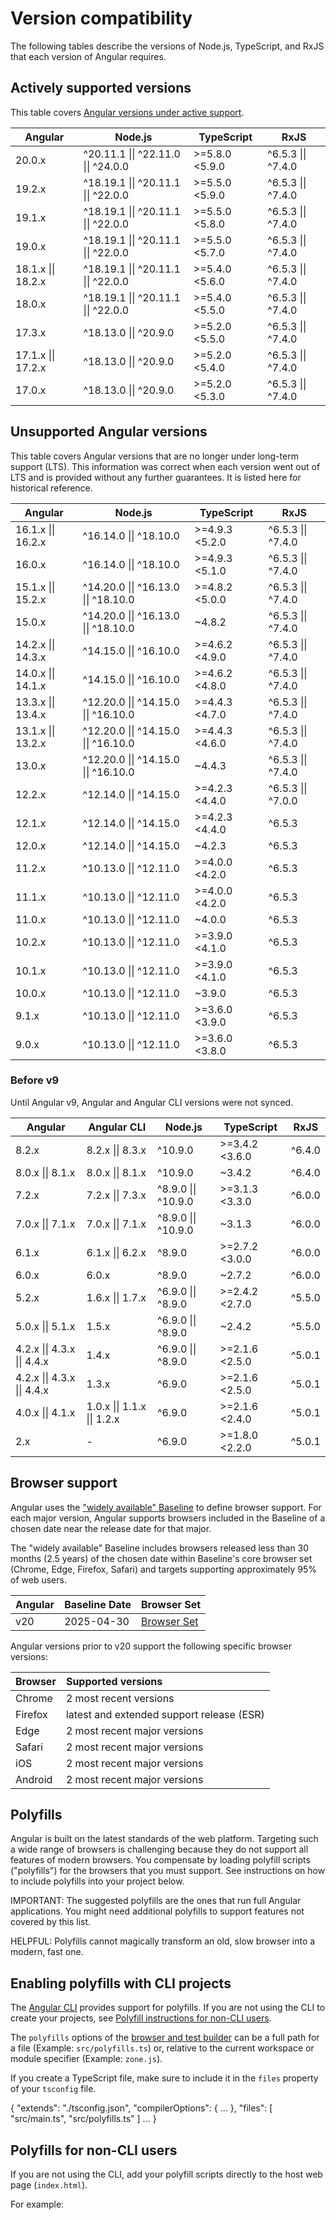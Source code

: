 # Version compatibility

The following tables describe the versions of Node.js, TypeScript, and RxJS that each version of
Angular requires.

## Actively supported versions

This table covers [Angular versions under active support](reference/releases#actively-supported-versions).

| Angular            | Node.js                              | TypeScript     | RxJS               |
| ------------------ | ------------------------------------ | -------------- | ------------------ |
| 20.0.x             | ^20.11.1 \|\| ^22.11.0 \|\| ^24.0.0  | >=5.8.0 <5.9.0 | ^6.5.3 \|\| ^7.4.0 |
| 19.2.x             | ^18.19.1 \|\| ^20.11.1 \|\| ^22.0.0  | >=5.5.0 <5.9.0 | ^6.5.3 \|\| ^7.4.0 |
| 19.1.x             | ^18.19.1 \|\| ^20.11.1 \|\| ^22.0.0  | >=5.5.0 <5.8.0 | ^6.5.3 \|\| ^7.4.0 |
| 19.0.x             | ^18.19.1 \|\| ^20.11.1 \|\| ^22.0.0  | >=5.5.0 <5.7.0 | ^6.5.3 \|\| ^7.4.0 |
| 18.1.x \|\| 18.2.x | ^18.19.1 \|\| ^20.11.1 \|\| ^22.0.0  | >=5.4.0 <5.6.0 | ^6.5.3 \|\| ^7.4.0 |
| 18.0.x             | ^18.19.1 \|\| ^20.11.1 \|\| ^22.0.0  | >=5.4.0 <5.5.0 | ^6.5.3 \|\| ^7.4.0 |
| 17.3.x             | ^18.13.0 \|\| ^20.9.0                | >=5.2.0 <5.5.0 | ^6.5.3 \|\| ^7.4.0 |
| 17.1.x \|\| 17.2.x | ^18.13.0 \|\| ^20.9.0                | >=5.2.0 <5.4.0 | ^6.5.3 \|\| ^7.4.0 |
| 17.0.x             | ^18.13.0 \|\| ^20.9.0                | >=5.2.0 <5.3.0 | ^6.5.3 \|\| ^7.4.0 |

## Unsupported Angular versions

This table covers Angular versions that are no longer under long-term support (LTS). This
information was correct when each version went out of LTS and is provided without any further
guarantees. It is listed here for historical reference.

| Angular            | Node.js                              | TypeScript     | RxJS               |
| ------------------ | ------------------------------------ | -------------- | ------------------ |
| 16.1.x \|\| 16.2.x | ^16.14.0 \|\| ^18.10.0               | >=4.9.3 <5.2.0 | ^6.5.3 \|\| ^7.4.0 |
| 16.0.x             | ^16.14.0 \|\| ^18.10.0               | >=4.9.3 <5.1.0 | ^6.5.3 \|\| ^7.4.0 |
| 15.1.x \|\| 15.2.x | ^14.20.0 \|\| ^16.13.0 \|\| ^18.10.0 | >=4.8.2 <5.0.0 | ^6.5.3 \|\| ^7.4.0 |
| 15.0.x             | ^14.20.0 \|\| ^16.13.0 \|\| ^18.10.0 | ~4.8.2         | ^6.5.3 \|\| ^7.4.0 |
| 14.2.x \|\| 14.3.x | ^14.15.0 \|\| ^16.10.0               | >=4.6.2 <4.9.0 | ^6.5.3 \|\| ^7.4.0 |
| 14.0.x \|\| 14.1.x | ^14.15.0 \|\| ^16.10.0               | >=4.6.2 <4.8.0 | ^6.5.3 \|\| ^7.4.0 |
| 13.3.x \|\| 13.4.x | ^12.20.0 \|\| ^14.15.0 \|\| ^16.10.0 | >=4.4.3 <4.7.0 | ^6.5.3 \|\| ^7.4.0 |
| 13.1.x \|\| 13.2.x | ^12.20.0 \|\| ^14.15.0 \|\| ^16.10.0 | >=4.4.3 <4.6.0 | ^6.5.3 \|\| ^7.4.0 |
| 13.0.x             | ^12.20.0 \|\| ^14.15.0 \|\| ^16.10.0 | ~4.4.3         | ^6.5.3 \|\| ^7.4.0 |
| 12.2.x             | ^12.14.0 \|\| ^14.15.0               | >=4.2.3 <4.4.0 | ^6.5.3 \|\| ^7.0.0 |
| 12.1.x             | ^12.14.0 \|\| ^14.15.0               | >=4.2.3 <4.4.0 | ^6.5.3             |
| 12.0.x             | ^12.14.0 \|\| ^14.15.0               | ~4.2.3         | ^6.5.3             |
| 11.2.x             | ^10.13.0 \|\| ^12.11.0               | >=4.0.0 <4.2.0 | ^6.5.3             |
| 11.1.x             | ^10.13.0 \|\| ^12.11.0               | >=4.0.0 <4.2.0 | ^6.5.3             |
| 11.0.x             | ^10.13.0 \|\| ^12.11.0               | ~4.0.0         | ^6.5.3             |
| 10.2.x             | ^10.13.0 \|\| ^12.11.0               | >=3.9.0 <4.1.0 | ^6.5.3             |
| 10.1.x             | ^10.13.0 \|\| ^12.11.0               | >=3.9.0 <4.1.0 | ^6.5.3             |
| 10.0.x             | ^10.13.0 \|\| ^12.11.0               | ~3.9.0         | ^6.5.3             |
| 9.1.x              | ^10.13.0 \|\| ^12.11.0               | >=3.6.0 <3.9.0 | ^6.5.3             |
| 9.0.x              | ^10.13.0 \|\| ^12.11.0               | >=3.6.0 <3.8.0 | ^6.5.3             |

### Before v9

Until Angular v9, Angular and Angular CLI versions were not synced.

| Angular                     | Angular CLI                 | Node.js             | TypeScript     | RxJS   |
| --------------------------- | --------------------------- | ------------------- | -------------- | ------ |
| 8.2.x                       | 8.2.x \|\| 8.3.x            | ^10.9.0             | >=3.4.2 <3.6.0 | ^6.4.0 |
| 8.0.x \|\| 8.1.x            | 8.0.x \|\| 8.1.x            | ^10.9.0             | ~3.4.2         | ^6.4.0 |
| 7.2.x                       | 7.2.x \|\| 7.3.x            | ^8.9.0 \|\| ^10.9.0 | >=3.1.3 <3.3.0 | ^6.0.0 |
| 7.0.x \|\| 7.1.x            | 7.0.x \|\| 7.1.x            | ^8.9.0 \|\| ^10.9.0 | ~3.1.3         | ^6.0.0 |
| 6.1.x                       | 6.1.x \|\| 6.2.x            | ^8.9.0              | >=2.7.2 <3.0.0 | ^6.0.0 |
| 6.0.x                       | 6.0.x                       | ^8.9.0              | ~2.7.2         | ^6.0.0 |
| 5.2.x                       | 1.6.x \|\| 1.7.x            | ^6.9.0 \|\| ^8.9.0  | >=2.4.2 <2.7.0 | ^5.5.0 |
| 5.0.x \|\| 5.1.x            | 1.5.x                       | ^6.9.0 \|\| ^8.9.0  | ~2.4.2         | ^5.5.0 |
| 4.2.x \|\| 4.3.x \|\| 4.4.x | 1.4.x                       | ^6.9.0 \|\| ^8.9.0  | >=2.1.6 <2.5.0 | ^5.0.1 |
| 4.2.x \|\| 4.3.x \|\| 4.4.x | 1.3.x                       | ^6.9.0              | >=2.1.6 <2.5.0 | ^5.0.1 |
| 4.0.x \|\| 4.1.x            | 1.0.x \|\| 1.1.x \|\| 1.2.x | ^6.9.0              | >=2.1.6 <2.4.0 | ^5.0.1 |
| 2.x                         | -                           | ^6.9.0              | >=1.8.0 <2.2.0 | ^5.0.1 |

## Browser support

Angular uses the ["widely available" Baseline](https://web.dev/baseline) to define browser
support. For each major version, Angular supports browsers included in the Baseline of a
chosen date near the release date for that major.

The "widely available" Baseline includes browsers released less than 30 months (2.5 years)
of the chosen date within Baseline's core browser set (Chrome, Edge, Firefox, Safari) and
targets supporting approximately 95% of web users.

| Angular | Baseline Date | Browser Set                 |
| ------- | ------------- | --------------------------- |
| v20     | 2025-04-30    | [Browser Set][browsers-v20] |

[browsers-v20]: https://browsersl.ist/#q=Chrome+%3E%3D+105%0AChromeAndroid+%3E%3D+105%0AEdge+%3E%3D+105%0AFirefox+%3E%3D+104%0AFirefoxAndroid+%3E%3D+104%0ASafari+%3E%3D+16%0AiOS+%3E%3D+16

Angular versions prior to v20 support the following specific browser versions:

| Browser | Supported versions                          |
| :------ | :------------------------------------------ |
| Chrome  | 2 most recent versions                      |
| Firefox | latest and extended support release \(ESR\) |
| Edge    | 2 most recent major versions                |
| Safari  | 2 most recent major versions                |
| iOS     | 2 most recent major versions                |
| Android | 2 most recent major versions                |

## Polyfills

Angular is built on the latest standards of the web platform.
Targeting such a wide range of browsers is challenging because they do not support all features of modern browsers.
You compensate by loading polyfill scripts \("polyfills"\) for the browsers that you must support.
See instructions on how to include polyfills into your project below.

IMPORTANT: The suggested polyfills are the ones that run full Angular applications.
You might need additional polyfills to support features not covered by this list.

HELPFUL: Polyfills cannot magically transform an old, slow browser into a modern, fast one.

## Enabling polyfills with CLI projects

The [Angular CLI](tools/cli) provides support for polyfills.
If you are not using the CLI to create your projects, see [Polyfill instructions for non-CLI users](#polyfills-for-non-cli-users).

The `polyfills` options of the [browser and test builder](tools/cli/cli-builder) can be a full path for a file \(Example: `src/polyfills.ts`\) or,
relative to the current workspace or module specifier \(Example: `zone.js`\).

If you create a TypeScript file, make sure to include it in the `files` property of your `tsconfig` file.

<docs-code language="json">
{
  "extends": "./tsconfig.json",
  "compilerOptions": {
    ...
  },
  "files": [
    "src/main.ts",
    "src/polyfills.ts"
  ]
  ...
}
</docs-code>

## Polyfills for non-CLI users

If you are not using the CLI, add your polyfill scripts directly to the host web page \(`index.html`\).

For example:

<docs-code header="src/index.html" language="html">
<!-- pre-zone polyfills -->
<script src="node_modules/core-js/client/shim.min.js"></script>
<script>
  /**
   * you can configure some zone flags which can disable zone interception for some
   * asynchronous activities to improve startup performance - use these options only
   * if you know what you are doing as it could result in hard to trace down bugs.
   */
  // &lowbar;&lowbar;Zone_disable_requestAnimationFrame = true; // disable patch requestAnimationFrame
  // &lowbar;&lowbar;Zone_disable_on_property = true; // disable patch onProperty such as onclick
  // &lowbar;&lowbar;zone_symbol__UNPATCHED_EVENTS = ['scroll', 'mousemove']; // disable patch specified eventNames
  /*
   * in Edge developer tools, the addEventListener will also be wrapped by zone.js
   * with the following flag, it will bypass `zone.js` patch for Edge.
   */
  // &lowbar;&lowbar;Zone_enable_cross_context_check = true;
</script>
<!-- zone.js required by Angular -->
<script src="node_modules/zone.js/bundles/zone.umd.js"></script>
<!-- application polyfills -->
</docs-code>
